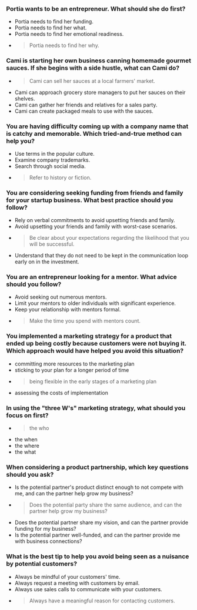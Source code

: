 ### Portia wants to be an entrepreneur. What should she do first?
- Portia needs to find her funding.
- Portia needs to find her what.
- Portia needs to find her emotional readiness.
- > Portia needs to find her why.

### Cami is starting her own business canning homemade gourmet sauces. If she begins with a side hustle, what can Cami do?
- > Cami can sell her sauces at a local farmers' market.
- Cami can approach grocery store managers to put her sauces on their shelves.
- Cami can gather her friends and relatives for a sales party.
- Cami can create packaged meals to use with the sauces.

### You are having difficulty coming up with a company name that is catchy and memorable. Which tried-and-true method can help you?
- Use terms in the popular culture.
- Examine company trademarks.
- Search through social media.
- > Refer to history or fiction.

### You are considering seeking funding from friends and family for your startup business. What best practice should you follow?
- Rely on verbal commitments to avoid upsetting friends and family.
- Avoid upsetting your friends and family with worst-case scenarios.
- > Be clear about your expectations regarding the likelihood that you will be successful.
- Understand that they do not need to be kept in the communication loop early on in the investment.

### You are an entrepreneur looking for a mentor. What advice should you follow?
- Avoid seeking out numerous mentors.
- Limit your mentors to older individuals with significant experience.
- Keep your relationship with mentors formal.
- > Make the time you spend with mentors count.

### You implemented a marketing strategy for a product that ended up being costly because customers were not buying it. Which approach would have helped you avoid this situation?
- committing more resources to the marketing plan
- sticking to your plan for a longer period of time
- > being flexible in the early stages of a marketing plan
- assessing the costs of implementation

### In using the "three W's" marketing strategy, what should you focus on first?
- > the who
- the when
- the where
- the what 

### When considering a product partnership, which key questions should you ask?
- Is the potential partner's product distinct enough to not compete with me, and can the partner help grow my business?
- > Does the potential party share the same audience, and can the partner help grow my business?
- Does the potential partner share my vision, and can the partner provide funding for my business?
- Is the potential partner well-funded, and can the partner provide me with business connections?

### What is the best tip to help you avoid being seen as a nuisance by potential customers?
- Always be mindful of your customers' time.
- Always request a meeting with customers by email.
- Always use sales calls to communicate with your customers.
- > Always have a meaningful reason for contacting customers.
